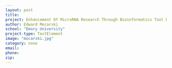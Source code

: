 ```yaml
---
layout: post
title:
project: Enhancement Of MicroRNA Research Through Bioinformatics Tool Development
author: Edward Mocarski
school: "Emory University"
project-type: TestElement
image: "mocarski.jpg"
category: none
email:
phone:
zip:
---
```

<!--
name,school,image,category
Tuajuanda Jordan,St Mary's College of Maryland,jordan.jpg,none
Stephen J. Cutler,University of South Carolina,cutler.jpeg,none
Rafael E. Luna,Boston College,luna.jpeg,none
Micah Luftig,Duke University,luftig.jpg,none
Ram Samudrala,University at Buffalo,rams.jpeg,none
Vincent McKoy (Chair),California Institute of Technology,mckoy.jpg,Former EAC Members:
Jessica Kissinger,University of Georgia,kissinger.jpg,none
Edward Mocarski,Emory University,mocarski.jpg,none
Harold Silverman,"Emeritus, Lousiana State University",NEED.jpg,none
Richard Hart,The Ohio State University,hart.jpg,none
John Quackenbush,Harvard School of Public Health,quackenbush.jpg,none

 -->
